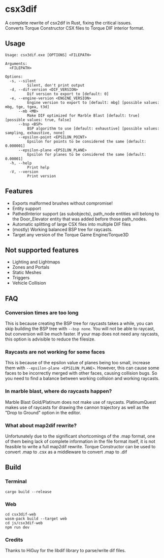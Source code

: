 # csx3dif
A complete rewrite of csx2dif in Rust, fixing the critical issues.  
Converts Torque Constructor CSX files to Torque DIF interior format.  

## Usage
```
Usage: csx3dif.exe [OPTIONS] <FILEPATH>

Arguments:
  <FILEPATH>

Options:
  -s, --silent
          Silent, don't print output
  -d, --dif-version <DIF_VERSION>
          Dif version to export to [default: 0]
  -e, --engine-version <ENGINE_VERSION>
          Engine version to export to [default: mbg] [possible values: mbg, tge, tgea, t3d]
      --mb <MB>
          Make DIF optimized for Marble Blast [default: true] [possible values: true, false]
      --bsp <BSP>
          BSP algorithm to use [default: exhaustive] [possible values: sampling, exhaustive, none]
      --epsilon-point <EPSILON_POINT>
          Epsilon for points to be considered the same [default: 0.000001]
      --epsilon-plane <EPSILON_PLANE>
          Epsilon for planes to be considered the same [default: 0.00001]
  -h, --help
          Print help
  -V, --version
          Print version
```


## Features
- Exports malformed brushes without compromise!
- Entity support
- PathedInterior support (as subobjects), path_node entities will belong to the Door_Elevator entity that was added before those path_nodes.
- Automatic splitting of large CSX files into multiple DIF files
- (mostly) Working balanced BSP tree for raycasts.
- Target any version of the Torque Game Engine/Torque3D

## Not supported features
- Lighting and Lightmaps
- Zones and Portals
- Static Meshes
- Triggers
- Vehicle Collision


## FAQ
### Conversion times are too long
This is because creating the BSP tree for raycasts takes a while, you can skip building the BSP tree with `--bsp none`. You will not be able to raycast, but conversion will be much faster. If your map does not need any raycasts, this option is advisible to reduce the filesize.

### Raycasts are not working for some faces
This is because of the epsilon value of planes being too small, increase them with `--epsilon-plane <EPSILON_PLANE>`. However, this can cause some faces to be incorrectly merged with other faces, causing collision bugs. So you need to find a balance between working collision and working raycasts.

### In marble blast, where do raycasts happen?
Marble Blast Gold/Platinum does not make use of raycasts. PlatinumQuest makes use of raycasts for drawing the cannon trajectory as well as the "Drop to Ground" option in the editor.

### What about map2dif rewrite?
Unfortunately due to the significant shortcomings of the .map format, one of them being lack of complete information in the file format itself, it is not feasible to write a full map2dif rewrite. Torque Constructor can be used to convert .map to .csx as a middleware to convert .map to .dif

## Build

### Terminal
```
cargo build --release
```

### Web
```
cd csx3dif-web
wasm-pack build --target web
cd js/csx3dif-web
npm run dev
```

### Credits
Thanks to HiGuy for the libdif library to parse/write dif files.